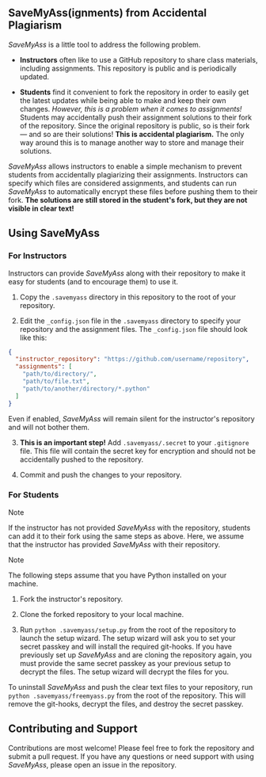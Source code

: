 ## SaveMyAss(ignments) from Accidental Plagiarism

*SaveMyAss* is a little tool to address the following problem.

- **Instructors** often like to use a GitHub repository to share class materials, including assignments. This repository is public and is periodically updated.

- **Students** find it convenient to fork the repository in order to easily get the latest updates while being able to make and keep their own changes. *However, this is a problem when it comes to assignments!* Students may accidentally push their assignment solutions to their fork of the repository. Since the original repository is public, so is their fork &mdash; and so are their solutions! **This is accidental plagiarism.** The only way around this is to manage another way to store and manage their solutions.

*SaveMyAss* allows instructors to enable a simple mechanism to prevent students from accidentally plagiarizing their assignments. Instructors can specify which files are considered assignments, and students can run *SaveMyAss* to automatically encrypt these files before pushing them to their fork. **The solutions are still stored in the student's fork, but they are not visible in clear text!**

## Using SaveMyAss

### For Instructors

Instructors can provide *SaveMyAss* along with their repository to make it easy for students (and to encourage them) to use it. 

1. Copy the `.savemyass` directory in this repository to the root of your repository.

2. Edit the `_config.json` file in the `.savemyass` directory to specify your repository and the assignment files. The `_config.json` file should look like this:

```json
{
  "instructor_repository": "https://github.com/username/repository",
  "assignments": [
    "path/to/directory/",
    "path/to/file.txt",
    "path/to/another/directory/*.python"
  ]
}
```

Even if enabled, *SaveMyAss* will remain silent for the instructor's repository and will not bother them.

3. **This is an important step!** Add `.savemyass/.secret` to your `.gitignore` file. This file will contain the secret key for encryption and should not be accidentally pushed to the repository.

4. Commit and push the changes to your repository.

### For Students

> [!NOTE]
> If the instructor has not provided *SaveMyAss* with the repository, students can add it to their fork using the same steps as above. Here, we assume that the instructor has provided *SaveMyAss* with their repository.

> [!NOTE]
> The following steps assume that you have Python installed on your machine.

1. Fork the instructor's repository.

2. Clone the forked repository to your local machine.

3. Run `python .savemyass/setup.py` from the root of the repository to launch the setup wizard. The setup wizard will ask you to set your secret passkey and will install the required git-hooks. If you have previously set up *SaveMyAss* and are cloning the repository again, you must provide the same secret passkey as your previous setup to decrypt the files. The setup wizard will decrypt the files for you.

To uninstall *SaveMyAss* and push the clear text files to your repository, run `python .savemyass/freemyass.py` from the root of the repository. This will remove the git-hooks, decrypt the files, and destroy the secret passkey.

## Contributing and Support
Contributions are most welcome! Please feel free to fork the repository and submit a pull request. If you have any questions or need support with using *SaveMyAss*, please open an issue in the repository.
